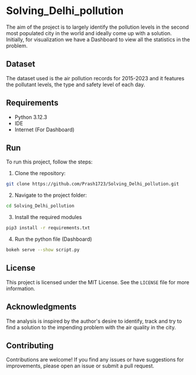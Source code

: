 # Solving_Delhi_pollution

The aim of the project is to largely identify the pollution levels in the second most populated city in the world and ideally come up with a solution. Initially, for visualization we have a Dashboard to view all the statistics in the problem.

## Dataset

The dataset used is the air pollution records for 2015-2023 and it features the pollutant levels, the type and safety level of each day.

## Requirements

- Python 3.12.3
- IDE
- Internet (For Dashboard)

## Run

To run this project, follow the steps:

1. Clone the repository:

```bash
git clone https://github.com/Prash1723/Solving_Delhi_pollution.git
```

2. Navigate to the project folder:

```bash
cd Solving_Delhi_pollution
```

3. Install the required modules

```bash
pip3 install -r requirements.txt
```

4. Run the python file (Dashboard)

```bash
bokeh serve --show script.py
```

## License

This project is licensed under the MIT License. See the `LICENSE` file for more information.

## Acknowledgments

The analysis is inspired by the author's desire to identify, track and try to find a solution to the impending problem with the air quality in the city.

## Contributing

Contributions are welcome! If you find any issues or have suggestions for improvements, please open an issue or submit a pull request.
